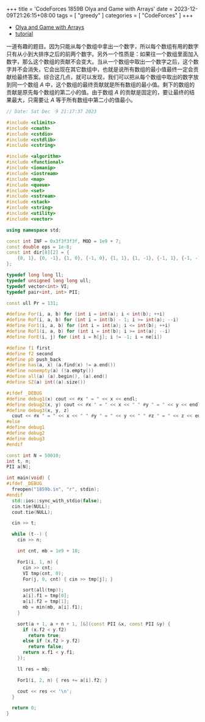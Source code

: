 +++
title = 'CodeForces 1859B Olya and Game with Arrays'
date = 2023-12-09T21:26:15+08:00
tags = [ "greedy" ]
categories = [ "CodeForces" ]
+++

- [Olya and Game with Arrays](https://vjudge.net/problem/CodeForces-1859b)
- [tutorial](https://codeforces.com/blog/entry/119287)

一道有趣的题目。因为只能从每个数组中拿出一个数字，所以每个数组有用的数字只有从小到大排序之后的前两个数字。另外一个性质是：如果往一个数组里面加入数字，那么这个数组的贡献不会变大。当从一个数组中取出一个数字之后，这个数字并不会消失，它会出现在其它数组中，也就是说所有数组的最小值最终一定会贡献给最终答案。综合这几点，就可以发现，我们可以把从每个数组中取出的数字放到同一个数组 $A$ 中，这个数组的最终贡献就是所有数组的最小值。剩下的数组的贡献是原先每个数组的第二小的值。由于数组 $A$ 的贡献是固定的，要让最终的结果最大，只需要让 $A$ 等于所有数组中第二小的值最小。

```cpp
// Date: Sat Dec  9 21:17:37 2023

#include <climits>
#include <cmath>
#include <cstdio>
#include <cstdlib>
#include <cstring>

#include <algorithm>
#include <functional>
#include <iomanip>
#include <iostream>
#include <map>
#include <queue>
#include <set>
#include <sstream>
#include <stack>
#include <string>
#include <utility>
#include <vector>

using namespace std;

const int INF = 0x3f3f3f3f, MOD = 1e9 + 7;
const double eps = 1e-8;
const int dir[8][2] = {
    {0, 1}, {0, -1}, {1, 0}, {-1, 0}, {1, 1}, {1, -1}, {-1, 1}, {-1, -1},
};

typedef long long ll;
typedef unsigned long long ull;
typedef vector<int> VI;
typedef pair<int, int> PII;

const ull Pr = 131;

#define For(i, a, b) for (int i = int(a); i < int(b); ++i)
#define Rof(i, a, b) for (int i = int(b) - 1; i >= int(a); --i)
#define For1(i, a, b) for (int i = int(a); i <= int(b); ++i)
#define Rof1(i, a, b) for (int i = int(b); i >= int(a); --i)
#define ForE(i, j) for (int i = h[j]; i != -1; i = ne[i])

#define f1 first
#define f2 second
#define pb push_back
#define has(a, x) (a.find(x) != a.end())
#define nonempty(a) (!a.empty())
#define all(a) (a).begin(), (a).end()
#define SZ(a) int((a).size())

#ifdef _DEBUG
#define debug1(x) cout << #x " = " << x << endl;
#define debug2(x, y) cout << #x " = " << x << " " #y " = " << y << endl;
#define debug3(x, y, z)                                                        \
  cout << #x " = " << x << " " #y " = " << y << " " #z " = " << z << endl;
#else
#define debug1
#define debug2
#define debug3
#endif

const int N = 50010;
int t, n;
PII a[N];

int main(void) {
#ifdef _DEBUG
  freopen("1859b.in", "r", stdin);
#endif
  std::ios::sync_with_stdio(false);
  cin.tie(NULL);
  cout.tie(NULL);

  cin >> t;

  while (t--) {
    cin >> n;

    int cnt, mb = 1e9 + 10;

    For1(i, 1, n) {
      cin >> cnt;
      VI tmp(cnt, 0);
      For(j, 0, cnt) { cin >> tmp[j]; }

      sort(all(tmp));
      a[i].f1 = tmp[0];
      a[i].f2 = tmp[1];
      mb = min(mb, a[i].f1);
    }

    sort(a + 1, a + n + 1, [&](const PII &x, const PII &y) {
      if (x.f2 < y.f2)
        return true;
      else if (x.f2 > y.f2)
        return false;
      return x.f1 < y.f1;
    });

    ll res = mb;

    For1(i, 2, n) { res += a[i].f2; }

    cout << res << '\n';
  }

  return 0;
}
```
